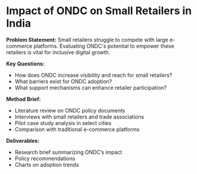 # Impact of ONDC on Small Retailers in India

**Problem Statement:** Small retailers struggle to compete with large e-commerce platforms. Evaluating ONDC's potential to empower these retailers is vital for inclusive digital growth.

**Key Questions:**
- How does ONDC increase visibility and reach for small retailers?
- What barriers exist for ONDC adoption?
- What support mechanisms can enhance retailer participation?

**Method Brief:**
- Literature review on ONDC policy documents  
- Interviews with small retailers and trade associations  
- Pilot case study analysis in select cities  
- Comparison with traditional e-commerce platforms  

**Deliverables:**
- Research brief summarizing ONDC’s impact  
- Policy recommendations  
- Charts on adoption trends  

